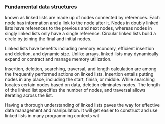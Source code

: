 ### Fundamental data structures
 known as linked lists are made up of nodes connected by references. Each node has information and a link to the node after it. Nodes in doubly linked lists have references to the previous and next nodes, whereas nodes in singly linked lists only have a single reference. Circular linked lists build a circle by joining the final and initial nodes.

Linked lists have benefits including memory economy, efficient insertion and deletion, and dynamic size. Unlike arrays, linked lists may dynamically expand or contract and manage memory utilization.

Insertion, deletion, searching, traversal, and length calculation are among the frequently performed actions on linked lists. Insertion entails putting nodes in any place, including the start, finish, or middle. While searching locates certain nodes based on data, deletion eliminates nodes. The length of the linked list specifies the number of nodes, and traversal allows iterating across the list.

Having a thorough understanding of linked lists paves the way for effective data management and manipulation. It will get easier to construct and use linked lists in many programming contexts wit